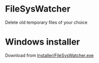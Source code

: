 # FileSysWatcher
Delete old temporary files of your choice

# Windows installer
Download from [Installer/FileSysWatcher.exe](https://github.com/laurilubi/FileSysWatcher/blob/master/Setup/Setup/Express/SingleImage/DiskImages/DISK1/setup.exe?raw=true)
